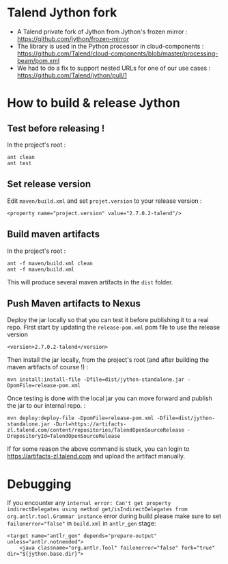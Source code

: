 # Talend Jython fork
* A Talend private fork of Jython from Jython's frozen mirror : https://github.com/jython/frozen-mirror
* The library is used in the Python processor in cloud-components : https://github.com/Talend/cloud-components/blob/master/processing-beam/pom.xml
* We had to do a fix to support nested URLs for one of our use cases : https://github.com/Talend/jython/pull/1

# How to build & release Jython
## Test before releasing !
In the project's root :
```
ant clean
ant test
```
## Set release version
Edit `maven/build.xml` and set `projet.version` to your release version :
```
<property name="project.version" value="2.7.0.2-talend"/>
```
## Build maven artifacts
In the project's root :
```
ant -f maven/build.xml clean
ant -f maven/build.xml
```
This will produce several maven artifacts in the `dist` folder.
## Push Maven artifacts to Nexus
Deploy the jar locally so that you can test it before publishing it to a real repo.
First start by updating the `release-pom.xml` pom file to use the release version
```
<version>2.7.0.2-talend</version>
```
Then install the jar locally, from the project's root (and after building the maven artifacts of course !) :
```
mvn install:install-file -Dfile=dist/jython-standalone.jar -DpomFile=release-pom.xml
```
Once testing is done with the local jar you can move forward and publish the jar to our internal repo. :
```
mvn deploy:deploy-file -DpomFile=release-pom.xml -Dfile=dist/jython-standalone.jar -Durl=https://artifacts-zl.talend.com/content/repositories/TalendOpenSourceRelease -DrepositoryId=TalendOpenSourceRelease
```
If for some reason the above command is stuck, you can login to https://artifacts-zl.talend.com and upload the artifact manually.
# Debugging
If you encounter any `internal error: Can't get property indirectDelegates using method get/isIndirectDelegates from org.antlr.tool.Grammar instance` error during build please make sure to set `failonerror="false"` in `build.xml` in `antlr_gen` stage:
```
<target name="antlr_gen" depends="prepare-output" unless="antlr.notneeded">
    <java classname="org.antlr.Tool" failonerror="false" fork="true" dir="${jython.base.dir}">
```
